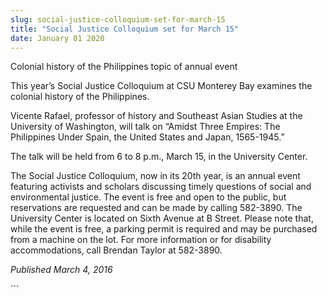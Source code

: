 ```yaml
---
slug: social-justice-colloquium-set-for-march-15
title: "Social Justice Colloquium set for March 15"
date: January 01 2020
---
```


 
<p>Colonial history of the Philippines topic of annual event</p>
<p>
  This year’s Social Justice Colloquium at CSU Monterey Bay examines the
  colonial history of the Philippines.
</p>
<p>
  Vicente Rafael, professor of history and Southeast Asian Studies at the
  University of Washington, will talk on “Amidst Three Empires: The Philippines
  Under Spain, the United States and Japan, 1565&#45;1945.”
</p>
<p>
  The talk will be held from 6 to 8 p.m., March 15, in the University Center.
</p>
<p>
  The Social Justice Colloquium, now in its 20th year, is an annual event
  featuring activists and scholars discussing timely questions of social and
  environmental justice. The event is free and open to the public, but
  reservations are requested and can be made by calling 582&#45;3890. The
  University Center is located on Sixth Avenue at B Street. Please note that,
  while the event is free, a parking permit is required and may be purchased
  from a machine on the lot. For more information or for disability
  accommodations, call Brendan Taylor at 582&#45;3890.

  <em>Published March 4, 2016</em>
</p>
```
